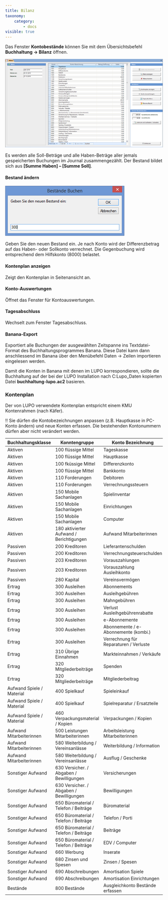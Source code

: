 ```yaml
---
title: Bilanz
taxonomy:
    category:
        - docs
visible: true
---
```


Das Fenster **Kontobestände** können Sie mit dem Übersichtsbefehl **Buchhaltung → Bilanz** öffnen.

![kontobestaende](../../images/bilanz.png)

Es werden alle Soll-Beträge und alle Haben-Beträge aller jemals gespeicherten Buchungen im Journal zusammengezählt. Der Bestand bildet sich aus **[Summe Haben] – [Summe Soll]**.

#### Bestand ändern

![bestand-aendern](../../images/bestand-aendern.png)

Geben Sie den neuen Bestand ein. Je nach Konto wird der Differenzbetrag auf das Haben- oder Sollkonto verrechnet. Die Gegenbuchung wird entsprechend dem Hilfskonto (8000) belastet.

#### Kontenplan anzeigen

Zeigt den Kontenplan in Seitenansicht an.

#### Konto-Auswertungen

Öffnet das Fenster für Kontoauswertungen.

#### Tagesabschluss

Wechselt zum Fenster Tagesabschluss.

#### Banana-Export

Exportiert alle Buchungen der ausgewählten Zeitspanne ins Textdatei-Format des Buchhaltungsprogrammes Banana. Diese Datei kann dann anschliessend im Banana über den Menübefehl Daten → Zeilen importieren eingelesen werden.

Damit die Konten in Banana mit denen im LUPO korrespondieren, sollte die Buchhaltung auf der bei der LUPO Installation nach C:Lupo_Daten kopierten Datei **buchhaltung-lupo.ac2** basieren.

### Kontenplan

Der von LUPO verwendete Kontenplan entspricht einem KMU Kontenrahmen (nach Käfer).


!! Sie dürfen die Kontobezeichnungen anpassen (z.B. Hauptkasse in PC-Konto ändern) und neue Konten erfassen. Die bestehenden Kontonummern dürfen aber nicht verändert werden.

| **Buchhaltungsklasse** |  **Konntengruppe** |  **Konto Bezeichnung** |  **Konto** |
| --- | --- |--- |--- |
| Aktiven |  100 flüssige Mittel |  Tageskasse |  1000 |  
| Aktiven |  100 flüssige Mittel |  Hauptkasse |  1001 |  
| Aktiven |  100 fküssige Mittel |  Differenzkonto |  1002 |  
| Aktiven |  100 flüssige Mittel |  Bankkonto |  1009 |  
| Aktiven |  110 Forderungen |  Debitoren |  1100 |  
| Aktiven |  110 Forderungen |  Verrechnungssteuern |  1109 |  
| Aktiven |  150 Mobile Sachanlagen |  Spielinventar |  1500 |  
| Aktiven |  150 Mobile Sachanlagen |  Einrichtungen |  1501 |  
| Aktiven |  150 Mobile Sachanlagen |  Computer |  1509 |  
| Aktiven |  180 aktivierter Aufwand / Berichtigungen |  Aufwand Mitarbeiterinnen |  1800 |  
| Passiven |  200 Kreditoren |  Lieferantenschulden |  2000 |  
| Passiven |  200 Kreditoren |  Verrechnungsteuerschulden |  2009 |  
| Passiven |  203 Kreditoren |  Vorauszahlungen |  2030 |  
| Passiven |  203 Kreditoren |  Vorauszahlung Ausleihkonto |  2031 |  
| Passiven |  280 Kapital |  Vereinsvermögen |  2800 |  
| Ertrag |  300 Ausleihen |  Abonnements |  3000 |  
| Ertrag |  300 Ausleihen |  Ausleihgebühren |  3001 |  
| Ertrag |  300 Ausleihen |  Mahngebühren |  3003 |  
| Ertrag |  300 Ausleihen |  Verlust Ausleihgebührenrabatte |  3004 |  
| Ertrag |  300 Ausleihen |  e-Abonnemente |  3007 |  
| Ertrag |  300 Ausleihen |  Abonnemente / e-Abonnemente (kombi.) |  3009 |  
| Ertrag |  300 Ausleihen |  Verrechnung für Reparaturen / Verluste |  3009 |  
| Ertrag |  310 Übrige Einnahmen |  Markteinnahmen / Verkäufe |  3100 |  
| Ertrag |  320 Mitgliederbeiträge |  Spenden |  3200 |  
| Ertrag |  320 Mitgliederbeiträge |  Mitgliederbeitrag |  3201 |  
| Aufwand Spiele / Material |  400 Spielkauf |  Spieleinkauf |  4000 |  
| Aufwand Spiele / Material |  400 Spielkauf |  Spielreparatur / Ersatzteile |  4001 |  
| Aufwand Spiele / Material |  460 Verpackungsmaterial / Kopien |  Verpackungen / Kopien |  4600 |  
| Aufwand Mitarbeiterinnen |  500 Leistungen Mitarbeiterinnen |  Arbeitsleistung Mitarbeiterinnen |  5000 |  
| Aufwand Mitarbeiterinnen |  580 Weiterbildung / Vereinsanlässe |  Weiterbildung / Information |  5800 |  
| Aufwand Mitarbeiterinnen |  580 Weiterbildung / Vereinsanlässe |  Ausflug / Geschenke |  5809 |  
| Sonstiger Aufwand |  630 Versicher. / Abgaben / Bewilligungen |  Versicherungen |  6300 |  
| Sonstiger Aufwand |  630 Versicher. / Abgaben / Bewilligungen |  Bewilligungen |  6301 |  
| Sonstiger Aufwand |  650 Büromaterial / Telefon / Beiträge |  Büromaterial |  6500 |  
| Sonstiger Aufwand |  650 Büromaterial / Telefon / Beiträge |  Telefon / Porti |  6501 |  
| Sonstiger Aufwand |  650 Büromaterial / Telefon / Beiträge |  Beiträge |  6507 |  
| Sonstiger Aufwand |  650 Büromaterial / Telefon / Beiträge |  EDV / Computer |  6509 |  
| Sonstiger Aufwand |  660 Werbung |  Inserate |  6600 |  
| Sonstiger Aufwand |  680 Zinsen und Spesen |  Zinsen / Spesen |  6800 |  
| Sonstiger Aufwand |  690 Abschreibungen |  Amortisation Spiele |  6900 |  
| Sonstiger Aufwand |  690 Abschreibungen |  Amortisation Einrichtungen |  6901 |  
| Bestände |  800 Bestände |  Ausgleichkonto Bestände erfassen |  8000 | 
